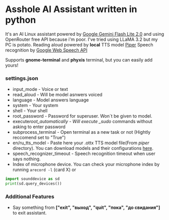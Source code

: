 # Asshole AI Assistant written in python

It's an AI Linux assistant powered by [Google Gemini Flash Lite 2.0](https://openrouter.ai/google/gemini-2.0-flash-lite-preview-02-05:free) and using OpenRouter free API because i'm poor. I've tried using LLaMA 3.2 but my PC is potato.
Reading aloud powered by **local** TTS model [Piper](https://github.com/rhasspy/piper)
Speech recognition by [Google Web Speech API](https://www.google.com/intl/en/chrome/demos/speech.html)

Supports **gnome-terminal** and **phyxis** terminal, but you can easily add yours!

### settings.json

- input_mode - Voice or text
- read_aloud - Will be model asnwers voiced
- language - Model answers language
- system - Your system
- shell - Your shell
- root_password - Password for superuser. Won`t be given to model.
- execute*root_automatically - Will execute \_sudo* commands without asking to enter password
- subprocess_terminal - Open terminal as a new task or not (Hightly reccomend set to "True")
- en/ru_tts_model - Paste here your .ottx TTS model file(From *piper* directory). You can download models and their configurations [here](https://github.com/rhasspy/piper/blob/master/VOICES.md).
- speech_recognizer_timeout - Speech recognition timeout when user says nothing.
- Index of microphone device. You can check your microphone index by running `arecord -l` (card X) or 
```python
import sounddevice as sd
print(sd.query_devices())
```


### Additional Features
- Say something from **["exit", "выход", "quit", "пока", "до свидания"]** to exit assistant.